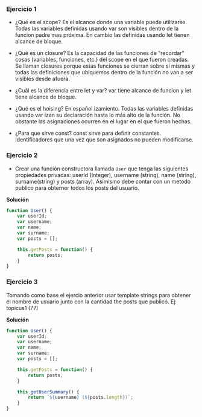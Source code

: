 ### Ejercicio 1

- ¿Qué es el scope?
Es el alcance donde una variable puede utilizarse. Todas las variables definidas usando var son visibles dentro de la funcion padre mas próxima. En cambio las definidas usando let tienen alcance de bloque.

- ¿Qué es un closure?
Es la capacidad de las funciones de "recordar" cosas (variables, funciones, etc.) del scope en el que fueron creadas. Se llaman closures porque estas funciones se cierran sobre sí mismas y todas las definiciones que ubiquemos dentro de la función no van a ser visibles desde afuera.

- ¿Cuál es la diferencia entre let y var?
var tiene alcance de funcion y let tiene alcance de bloque.

- ¿Qué es el hoising?
En español izamiento. Todas las variables definidas usando var izan su declaración hasta lo más alto de la función. No obstante las asignaciones ocurren en el lugar en el que fueron hechas.

- ¿Para que sirve const?
const sirve para definir constantes. Identificadores que una vez que son asignados no pueden modificarse.

### Ejercicio 2
- Crear una función constructora llamada `User` que tenga las siguientes propiedades privadas: userId (Integer), username (string), name (string), surname(string) y posts (array). Asimismo debe contar con un metodo publico para obterner todos los posts del usuario.

**Solución**
```javascript
function User() {
    var userId;
    var username;
    var name;
    var surname;
    var posts = [];

    this.getPosts = function() {
        return posts;
    }
}
```


### Ejercicio 3
Tomando como base el ejercio anterior usar template strings para obtener el nombre de usuario junto con la cantidad the posts que publicó. Ej: topicus1 (77)

**Solución**
```javascript
function User() {
    var userId;
    var username;
    var name;
    var surname;
    var posts = [];

    this.getPosts = function() {
        return posts;
    }

    this.getUserSummary() {
        return `${username} (${posts.length})`;
    }
}
```
